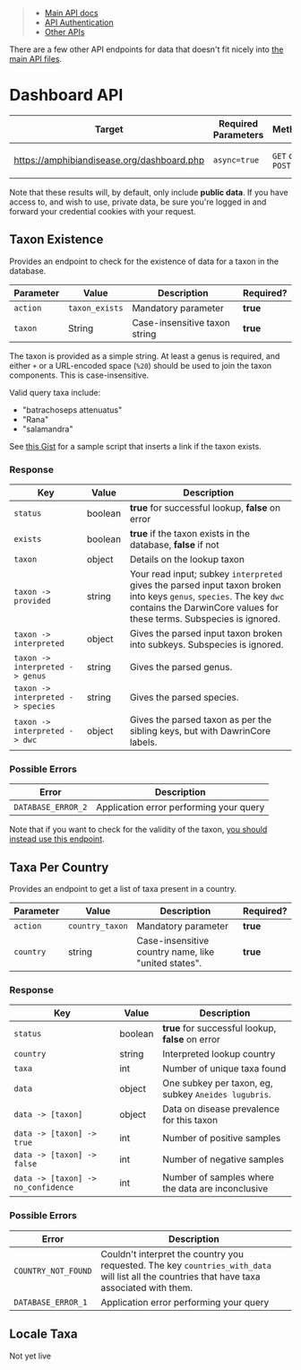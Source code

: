 > - [Main API docs](https://amphibian-disease-tracker.readthedocs.io/en/latest/APIs/)
> - [API Authentication](https://amphibian-disease-tracker.readthedocs.io/en/latest/Authenticating%20Asynchronous%20Requests/)
> - [Other APIs](https://amphibian-disease-tracker.readthedocs.io/en/latest/Other%20APIs/)

There are a few other API endpoints for data that doesn't fit nicely into [the main API files](https://amphibian-disease-tracker.readthedocs.io/en/latest/APIs/).


# Dashboard API

| Target | Required Parameters | Method | Response Type |
|--------|---------------------|--------|----------|
| https://amphibiandisease.org/dashboard.php | `async=true` | `GET` or `POST` | `JSON` as  MIME type `application/json`|

Note that these results will, by default, only include **public data**. If you have access to, and wish to use, private data, be sure you're logged in and forward your credential cookies with your request.

## Taxon Existence

Provides an endpoint to check for the existence of data for a taxon in the database.

| Parameter | Value | Description | Required? |
|-----------|-------|-------------|-----------|
| `action`  | `taxon_exists` | Mandatory parameter | **true** |
| `taxon` | String | Case-insensitive taxon string | **true** |

The taxon is provided as a simple string. At least a genus is required, and either `+` or a URL-encoded space (`%20`) should be used to join the taxon components. This is case-insensitive.

Valid query taxa include:

- "batrachoseps attenuatus"
- "Rana"
- "salamandra"

See [this Gist](https://gist.github.com/tigerhawkvok/7d89af3e9bf1bbaf09653b12b8a8e159#file-insertlink-coffee-L114-L177) for a sample script that inserts a link if the taxon exists.

### Response

| Key | Value | Description |
|-----|-------|-------------|
| `status` | boolean | **true** for successful lookup, **false** on error |
| `exists` | boolean | **true** if the taxon exists in the database, **false** if not |
| `taxon` | object | Details on the lookup taxon |
| `taxon -> provided` | string | Your read input; subkey `interpreted` gives the parsed input taxon broken into keys `genus`, `species`. The key `dwc` contains the DarwinCore values for these terms. Subspecies is ignored. |
| `taxon -> interpreted` | object | Gives the parsed input taxon broken into subkeys. Subspecies is ignored. |
| `taxon -> interpreted -> genus` | string | Gives the parsed genus. |
| `taxon -> interpreted -> species` | string | Gives the parsed species. |
| `taxon -> interpreted -> dwc` | object | Gives the parsed taxon as per the sibling keys, but with DawrinCore labels. |

### Possible Errors

| Error | Description |
|-------|-------------|
| `DATABASE_ERROR_2` | Application error performing your query |

Note that if you want to check for the validity of the taxon, [you should instead use this endpoint](https://amphibian-disease-tracker.readthedocs.io/en/latest/APIs/#validating-updating-taxa).


## Taxa Per Country

Provides an endpoint to get a list of taxa present in a country.

| Parameter | Value | Description | Required? |
|-----------|-------|-------------|-----------|
| `action`  | `country_taxon` | Mandatory parameter | **true** |
| `country` | string | Case-insensitive country name, like "united states". | **true** |

### Response

| Key | Value | Description |
|-----|-------|-------------|
| `status` | boolean | **true** for successful lookup, **false** on error |
| `country` | string | Interpreted lookup country |
| `taxa` | int | Number of unique taxa found |
| `data` | object | One subkey per taxon, eg, subkey `Aneides lugubris`. |
| `data -> [taxon]` | object | Data on disease prevalence for this taxon |
| `data -> [taxon] -> true` | int | Number of positive samples |
| `data -> [taxon] -> false` | int | Number of negative samples |
| `data -> [taxon] -> no_confidence` | int | Number of samples where the data are inconclusive |


### Possible Errors

| Error | Description |
|-------|-------------|
| `COUNTRY_NOT_FOUND` | Couldn't interpret the country you requested. The key `countries_with_data` will list all the countries that have taxa associated with them. |
| `DATABASE_ERROR_1` | Application error performing your query |

## Locale Taxa

Not yet live

